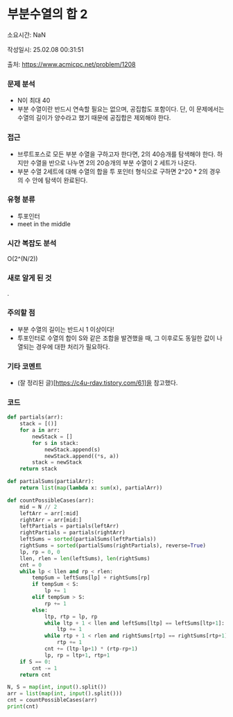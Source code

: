 # 부분수열의 합 2

소요시간: NaN

작성일시: 25.02.08 00:31:51

출처: https://www.acmicpc.net/problem/1208

### 문제 분석
- N이 최대 40
- 부분 수열이란 반드시 연속할 필요는 없으며, 공집합도 포함이다. 단, 이 문제에서는 수열의 길이가 양수라고 했기 때문에 공집합은 제외해야 한다.

### 접근
- 브루트포스로 모든 부분 수열을 구하고자 한다면, 2의 40승개를 탐색해야 한다. 하지만 수열을 반으로 나누면 2의 20승개의 부분 수열이 2 세트가 나온다.
- 부분 수열 2세트에 대해 수열의 합을 투 포인터 형식으로 구하면 2^20 * 2의 경우의 수 안에 탐색이 완료된다.

### 유형 분류
- 투포인터
- meet in the middle

### 시간 복잡도 분석
O(2^(N/2))

### 새로 알게 된 것
.

### 주의할 점
- 부분 수열의 길이는 반드시 1 이상이다!
- 투포인터로 수열의 합이 S와 같은 조합을 발견했을 때, 그 이후로도 동일한 값이 나열되는 경우에 대한 처리가 필요하다.

### 기타 코멘트
- (잘 정리된 글)[https://c4u-rdav.tistory.com/61]을 참고했다.

### 코드
```python
def partials(arr):
    stack = [()]
    for a in arr:
        newStack = []
        for s in stack:
            newStack.append(s)
            newStack.append((*s, a))
        stack = newStack
    return stack

def partialSums(partialArr):
    return list(map(lambda x: sum(x), partialArr))

def countPossibleCases(arr):
    mid = N // 2
    leftArr = arr[:mid]
    rightArr = arr[mid:]
    leftPartials = partials(leftArr)
    rightPartials = partials(rightArr)
    leftSums = sorted(partialSums(leftPartials))
    rightSums = sorted(partialSums(rightPartials), reverse=True)
    lp, rp = 0, 0
    llen, rlen = len(leftSums), len(rightSums)
    cnt = 0
    while lp < llen and rp < rlen:
        tempSum = leftSums[lp] + rightSums[rp]
        if tempSum < S:
            lp += 1
        elif tempSum > S:
            rp += 1
        else:
            ltp, rtp = lp, rp
            while ltp + 1 < llen and leftSums[ltp] == leftSums[ltp+1]:
                ltp += 1
            while rtp + 1 < rlen and rightSums[rtp] == rightSums[rtp+1]:
                rtp += 1
            cnt += (ltp-lp+1) * (rtp-rp+1)
            lp, rp = ltp+1, rtp+1
    if S == 0:
        cnt -= 1
    return cnt

N, S = map(int, input().split())
arr = list(map(int, input().split()))
cnt = countPossibleCases(arr)
print(cnt)
```